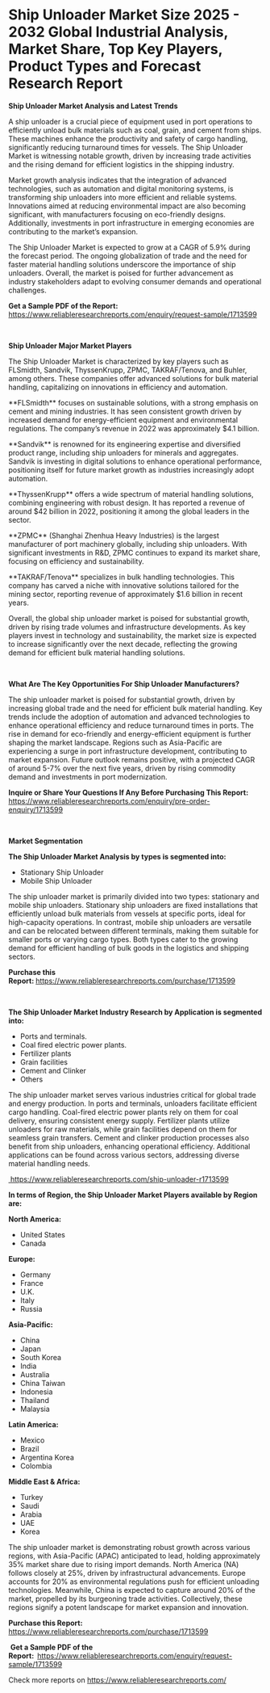 <p><h1>Ship Unloader Market Size 2025 - 2032 Global Industrial Analysis, Market Share, Top Key Players, Product Types and Forecast Research Report</h1></p><p><strong>Ship Unloader Market Analysis and Latest Trends</strong></p>
<p><p>A ship unloader is a crucial piece of equipment used in port operations to efficiently unload bulk materials such as coal, grain, and cement from ships. These machines enhance the productivity and safety of cargo handling, significantly reducing turnaround times for vessels. The Ship Unloader Market is witnessing notable growth, driven by increasing trade activities and the rising demand for efficient logistics in the shipping industry.</p><p>Market growth analysis indicates that the integration of advanced technologies, such as automation and digital monitoring systems, is transforming ship unloaders into more efficient and reliable systems. Innovations aimed at reducing environmental impact are also becoming significant, with manufacturers focusing on eco-friendly designs. Additionally, investments in port infrastructure in emerging economies are contributing to the market’s expansion.</p><p>The Ship Unloader Market is expected to grow at a CAGR of 5.9% during the forecast period. The ongoing globalization of trade and the need for faster material handling solutions underscore the importance of ship unloaders. Overall, the market is poised for further advancement as industry stakeholders adapt to evolving consumer demands and operational challenges.</p></p>
<p><strong>Get a Sample PDF of the Report:&nbsp;</strong> <a href="https://www.reliableresearchreports.com/enquiry/request-sample/1713599?utm_campaign=3323&utm_medium=2&utm_source=Github&utm_content=ia&utm_term=10042025&utm_id=ship-unloader">https://www.reliableresearchreports.com/enquiry/request-sample/1713599</a></p>
<p>&nbsp;</p>
<p><strong>Ship Unloader Major Market Players</strong></p>
<p><p>The Ship Unloader Market is characterized by key players such as FLSmidth, Sandvik, ThyssenKrupp, ZPMC, TAKRAF/Tenova, and Buhler, among others. These companies offer advanced solutions for bulk material handling, capitalizing on innovations in efficiency and automation.</p><p>**FLSmidth** focuses on sustainable solutions, with a strong emphasis on cement and mining industries. It has seen consistent growth driven by increased demand for energy-efficient equipment and environmental regulations. The company’s revenue in 2022 was approximately $4.1 billion.</p><p>**Sandvik** is renowned for its engineering expertise and diversified product range, including ship unloaders for minerals and aggregates. Sandvik is investing in digital solutions to enhance operational performance, positioning itself for future market growth as industries increasingly adopt automation.</p><p>**ThyssenKrupp** offers a wide spectrum of material handling solutions, combining engineering with robust design. It has reported a revenue of around $42 billion in 2022, positioning it among the global leaders in the sector.</p><p>**ZPMC** (Shanghai Zhenhua Heavy Industries) is the largest manufacturer of port machinery globally, including ship unloaders. With significant investments in R&D, ZPMC continues to expand its market share, focusing on efficiency and sustainability.</p><p>**TAKRAF/Tenova** specializes in bulk handling technologies. This company has carved a niche with innovative solutions tailored for the mining sector, reporting revenue of approximately $1.6 billion in recent years.</p><p>Overall, the global ship unloader market is poised for substantial growth, driven by rising trade volumes and infrastructure developments. As key players invest in technology and sustainability, the market size is expected to increase significantly over the next decade, reflecting the growing demand for efficient bulk material handling solutions.</p></p>
<p>&nbsp;</p>
<p><strong>What Are The Key Opportunities For Ship Unloader Manufacturers?</strong></p>
<p><p>The ship unloader market is poised for substantial growth, driven by increasing global trade and the need for efficient bulk material handling. Key trends include the adoption of automation and advanced technologies to enhance operational efficiency and reduce turnaround times in ports. The rise in demand for eco-friendly and energy-efficient equipment is further shaping the market landscape. Regions such as Asia-Pacific are experiencing a surge in port infrastructure development, contributing to market expansion. Future outlook remains positive, with a projected CAGR of around 5-7% over the next five years, driven by rising commodity demand and investments in port modernization.</p></p>
<p><strong>Inquire or Share Your Questions If Any Before Purchasing This Report:</strong> <a href="https://www.reliableresearchreports.com/enquiry/pre-order-enquiry/1713599?utm_campaign=3323&utm_medium=2&utm_source=Github&utm_content=ia&utm_term=10042025&utm_id=ship-unloader">https://www.reliableresearchreports.com/enquiry/pre-order-enquiry/1713599</a></p>
<p>&nbsp;</p>
<p><strong>Market Segmentation</strong></p>
<p><strong>The Ship Unloader Market Analysis by types is segmented into:</strong></p>
<p><ul><li>Stationary Ship Unloader</li><li>Mobile Ship Unloader</li></ul></p>
<p><p>The ship unloader market is primarily divided into two types: stationary and mobile ship unloaders. Stationary ship unloaders are fixed installations that efficiently unload bulk materials from vessels at specific ports, ideal for high-capacity operations. In contrast, mobile ship unloaders are versatile and can be relocated between different terminals, making them suitable for smaller ports or varying cargo types. Both types cater to the growing demand for efficient handling of bulk goods in the logistics and shipping sectors.</p></p>
<p><strong>Purchase this Report:&nbsp;</strong><a href="https://www.reliableresearchreports.com/purchase/1713599?utm_campaign=3323&utm_medium=2&utm_source=Github&utm_content=ia&utm_term=10042025&utm_id=ship-unloader">https://www.reliableresearchreports.com/purchase/1713599</a></p>
<p>&nbsp;</p>
<p><strong>The Ship Unloader Market Industry Research by Application is segmented into:</strong></p>
<p><ul><li>Ports and terminals.</li><li>Coal fired electric power plants.</li><li>Fertilizer plants</li><li>Grain facilities</li><li>Cement and Clinker</li><li>Others</li></ul></p>
<p><p>The ship unloader market serves various industries critical for global trade and energy production. In ports and terminals, unloaders facilitate efficient cargo handling. Coal-fired electric power plants rely on them for coal delivery, ensuring consistent energy supply. Fertilizer plants utilize unloaders for raw materials, while grain facilities depend on them for seamless grain transfers. Cement and clinker production processes also benefit from ship unloaders, enhancing operational efficiency. Additional applications can be found across various sectors, addressing diverse material handling needs.</p></p>
<p><a href="https://www.reliableresearchreports.com/ship-unloader-r1713599?utm_campaign=3323&utm_medium=2&utm_source=Github&utm_content=ia&utm_term=10042025&utm_id=ship-unloader">&nbsp;https://www.reliableresearchreports.com/ship-unloader-r1713599</a></p>
<p><strong>In terms of Region, the Ship Unloader Market Players available by Region are:</strong></p>
<p>
    <p> <strong> North America: </strong>
        <ul>
            <li>United States</li>
            <li>Canada</li>
        </ul>
        </p> 
    <p> <strong> Europe: </strong>
        <ul>
            <li>Germany</li>
            <li>France</li>
            <li>U.K.</li>
            <li>Italy</li>
            <li>Russia</li>
        </ul>
        </p> 
    <p> <strong> Asia-Pacific: </strong>
        <ul>
            <li>China</li>
            <li>Japan</li>
            <li>South Korea</li>
            <li>India</li>
            <li>Australia</li>
            <li>China Taiwan</li>
            <li>Indonesia</li>
            <li>Thailand</li>
            <li>Malaysia</li>
        </ul>
        </p> 
    <p> <strong> Latin America: </strong>
        <ul>
            <li>Mexico</li>
            <li>Brazil</li>
            <li>Argentina Korea</li>
            <li>Colombia</li>
        </ul>
        </p> 
    <p> <strong> Middle East & Africa: </strong>
        <ul>
            <li>Turkey</li>
            <li>Saudi</li>
            <li>Arabia</li>
            <li>UAE</li>
            <li>Korea</li>
        </ul>
    </p>
    </p>
<p><p>The ship unloader market is demonstrating robust growth across various regions, with Asia-Pacific (APAC) anticipated to lead, holding approximately 35% market share due to rising import demands. North America (NA) follows closely at 25%, driven by infrastructural advancements. Europe accounts for 20% as environmental regulations push for efficient unloading technologies. Meanwhile, China is expected to capture around 20% of the market, propelled by its burgeoning trade activities. Collectively, these regions signify a potent landscape for market expansion and innovation.</p></p>
<p><strong>Purchase this Report: </strong><a href="https://www.reliableresearchreports.com/purchase/1713599?utm_campaign=3323&utm_medium=2&utm_source=Github&utm_content=ia&utm_term=10042025&utm_id=ship-unloader">https://www.reliableresearchreports.com/purchase/1713599</a></p>
<p>&nbsp;<strong>Get a Sample PDF of the Report:&nbsp;&nbsp;</strong><a href="https://www.reliableresearchreports.com/enquiry/request-sample/1713599?utm_campaign=3323&utm_medium=2&utm_source=Github&utm_content=ia&utm_term=10042025&utm_id=ship-unloader">https://www.reliableresearchreports.com/enquiry/request-sample/1713599</a></p>
<p><strong></strong></p>
<p>Check more reports on <a href="https://www.reliableresearchreports.com/?utm_campaign=3323&utm_medium=2&utm_source=Github&utm_content=ia&utm_term=10042025&utm_id=ship-unloader">https://www.reliableresearchreports.com/</a></p>